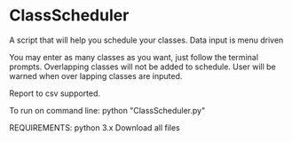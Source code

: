# ClassScheduler
A script that will help you schedule your classes. Data input is menu driven 

You may enter as many classes as you want, just follow the terminal prompts. Overlapping classes will not be added to schedule.
User will be warned when over lapping classes are inputed.  

Report to csv supported.

To run on command line: python "ClassScheduler.py"

REQUIREMENTS:
python 3.x
Download all files



